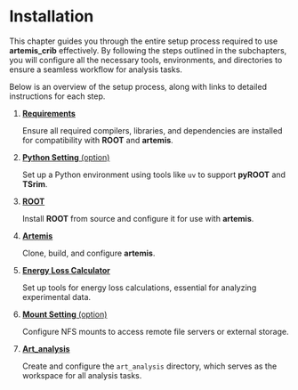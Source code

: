 # Installation

This chapter guides you through the entire setup process required to use **artemis_crib** effectively.
By following the steps outlined in the subchapters, you will configure all the necessary tools, environments, and directories to ensure a seamless workflow for analysis tasks.

Below is an overview of the setup process, along with links to detailed instructions for each step.

1. [**Requirements**](./requirements.md)

   Ensure all required compilers, libraries, and dependencies are installed for compatibility with **ROOT** and **artemis**.

2. [**Python Setting** (option)](./python.md)

   Set up a Python environment using tools like `uv` to support **pyROOT** and **TSrim**.

3. [**ROOT**](./ROOT.md)

   Install **ROOT** from source and configure it for use with **artemis**.

4. [**Artemis**](./artemis.md)

   Clone, build, and configure **artemis**.

5. [**Energy Loss Calculator**](./energy_loss_calculator.md)

   Set up tools for energy loss calculations, essential for analyzing experimental data.

6. [**Mount Setting** (option)](./mount.md)

   Configure NFS mounts to access remote file servers or external storage.

7. [**Art_analysis**](./art_analysis.md)

   Create and configure the `art_analysis` directory, which serves as the workspace for all analysis tasks.
